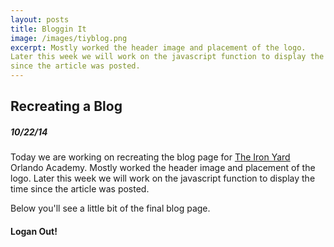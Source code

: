 ```yaml
---
layout: posts
title: Bloggin It
image: /images/tiyblog.png
excerpt: Mostly worked the header image and placement of the logo.
Later this week we will work on the javascript function to display the time
since the article was posted.
---
```


## Recreating a Blog

##### 10/22/14

Today we are working on recreating the blog page for [The Iron Yard](theironyard.com)
Orlando Academy. Mostly worked the header image and placement of the logo.
Later this week we will work on the javascript function to display the time
since the article was posted.


Below you'll see a little bit of the final blog page.

#### Logan Out!
